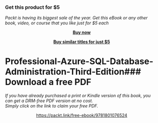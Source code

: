 
### Get this product for $5

<i>Packt is having its biggest sale of the year. Get this eBook or any other book, video, or course that you like just for $5 each</i>


<b><p align='center'>[Buy now](https://packt.link/9781801076524)</p></b>


<b><p align='center'>[Buy similar titles for just $5](https://subscription.packtpub.com/search)</p></b>


# Professional-Azure-SQL-Database-Administration-Third-Edition### Download a free PDF

 <i>If you have already purchased a print or Kindle version of this book, you can get a DRM-free PDF version at no cost.<br>Simply click on the link to claim your free PDF.</i>
<p align="center"> <a href="https://packt.link/free-ebook/9781801076524">https://packt.link/free-ebook/9781801076524 </a> </p>